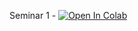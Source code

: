 Seminar 1 - [![Open In Colab](https://colab.research.google.com/assets/colab-badge.svg)](https://colab.research.google.com/github/lizagonch/NLP/blob/master/sem1_preprocessing.ipynb#)
